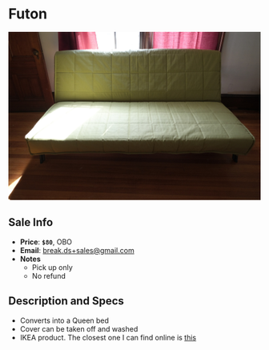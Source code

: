 # Futon

![Futon](https://github.com/breakds/moving-sales/blob/master/photo/resized/futon.png)

## Sale Info

* **Price**: **`$80`**, OBO
* **Email**: break.ds+sales@gmail.com
* **Notes** 
  * Pick up only
  * No refund

## Description and Specs

* Converts into a Queen bed
* Cover can be taken off and washed
* IKEA product. The closest one I can find online is [this](http://www.ikea.com/us/en/catalog/products/S49089425/)
